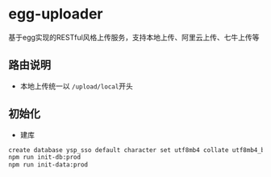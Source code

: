 # egg-uploader

基于egg实现的RESTful风格上传服务，支持本地上传、阿里云上传、七牛上传等

## 路由说明
- 本地上传统一以 `/upload/local`开头

## 初始化
- 建库
```bash
create database ysp_sso default character set utf8mb4 collate utf8mb4_bin;	
npm run init-db:prod
npm run init-data:prod
```